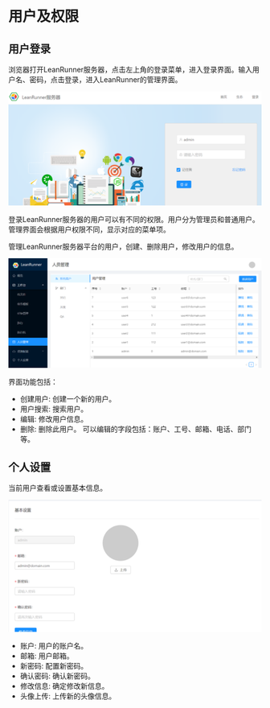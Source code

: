
# 用户及权限

## 用户登录

浏览器打开LeanRunner服务器，点击左上角的登录菜单，进入登录界面。输入用户名、密码，点击登录，进入LeanRunner的管理界面。

![](assets/login1.png)

登录LeanRunner服务器的用户可以有不同的权限。用户分为管理员和普通用户。管理界面会根据用户权限不同，显示对应的菜单项。

管理LeanRunner服务器平台的用户，创建、删除用户，修改用户的信息。

![](assets/user_manage.png)

界面功能包括：
* 创建用户: 创建一个新的用户。
* 用户搜索: 搜索用户。
* 编辑: 修改用户信息。
* 删除: 删除此用户。
可以编辑的字段包括：账户、工号、邮箱、电话、部门等。

## 个人设置

当前用户查看或设置基本信息。

![](assets/profile_edit.png)

* 账户: 用户的账户名。
* 邮箱: 用户邮箱。
* 新密码: 配置新密码。
* 确认密码: 确认新密码。
* 修改信息: 确定修改新信息。
* 头像上传: 上传新的头像信息。